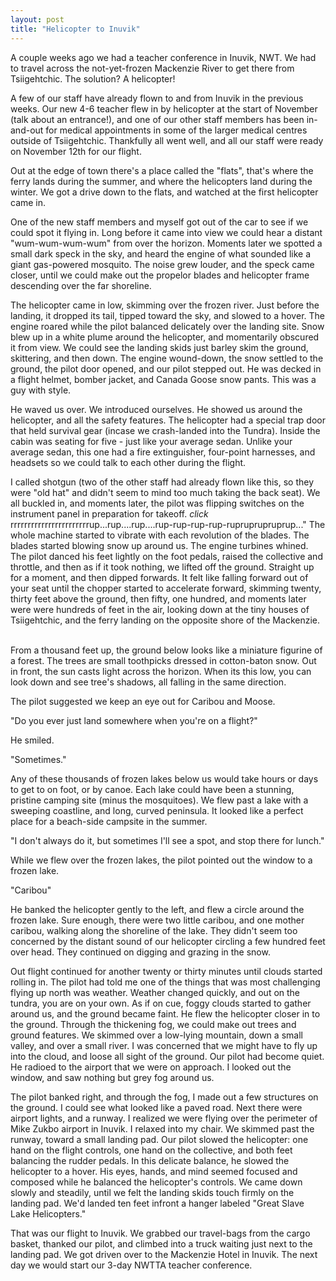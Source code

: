 ```yaml
---
layout: post
title: "Helicopter to Inuvik"
---
```


A couple weeks ago we had a teacher conference in Inuvik, NWT. We had to travel across the not-yet-frozen Mackenzie River to get there from Tsiigehtchic. The solution? A helicopter!

A few of our staff have already flown to and from Inuvik in the previous weeks. Our new 4-6 teacher flew in by helicopter at the start of November (talk about an entrance!), and one of our other staff members has been in-and-out for medical appointments in some of the larger medical centres outside of Tsiigehtchic. Thankfully all went well, and all our staff were ready on November 12th for our flight.

Out at the edge of town there's a place called the "flats", that's where the ferry lands during the summer, and where the helicopters land during the winter. We got a drive down to the flats, and watched at the first helicopter came in. 

One of the new staff members and myself got out of the car to see if we could spot it flying in. Long before it came into view we could hear a distant "wum-wum-wum-wum" from over the horizon. Moments later we spotted a small dark speck in the sky, and heard the engine of what sounded like a giant gas-powered mosquito. The noise grew louder, and the speck came closer, until we could make out the propelor blades and helicopter frame descending over the far shoreline. 

The helicopter came in low, skimming over the frozen river. Just before the landing, it dropped its tail, tipped toward the sky, and slowed to a hover. The engine roared while the pilot balanced delicately over the landing site. Snow blew up in a white plume around the helicopter, and momentarily obscured it from view. We could see the landing skids just barley skim the ground, skittering, and then down. The engine wound-down, the snow settled to the ground, the pilot door opened, and our pilot stepped out. He was decked in a flight helmet, bomber jacket, and Canada Goose snow pants. This was a guy with style.

He waved us over. We introduced ourselves. He showed us around the helicopter, and all the safety features. The helicopter had a special trap door that held survival gear (incase we crash-landed into the Tundra). Inside the cabin was seating for five - just like your average sedan. Unlike your average sedan, this one had a fire extinguisher, four-point harnesses, and headsets so we could talk to each other during the flight.

I called shotgun (two of the other staff had already flown like this, so they were "old hat" and didn't seem to mind too much taking the back seat). We all buckled in, and moments later, the pilot was flipping switches on the instrument panel in preparation for takeoff. *click* rrrrrrrrrrrrrrrrrrrrrrrup...rup....rup....rup-rup-rup-rup-rupruprupruprup..." The whole machine started to vibrate with each revolution of the blades. The blades started blowing snow up around us. The engine turbines whined. The pilot danced his feet lightly on the foot pedals, raised the collective and throttle, and then as if it took nothing, we lifted off the ground. Straight up for a moment, and then dipped forwards. It felt like falling forward out of your seat until the chopper started to accelerate forward, skimming twenty, thirty feet above the ground, then fifty, one hundred, and moments later were were hundreds of feet in the air, looking down at the tiny houses of Tsiigehtchic, and the ferry landing on the opposite shore of the Mackenzie.      

From a thousand feet up, the ground below looks like a miniature figurine of a forest. The trees are small toothpicks dressed in cotton-baton snow. Out in front, the sun casts light across the horizon. When its this low, you can look down and see tree's shadows, all falling in the same direction. 

The pilot suggested we keep an eye out for Caribou and Moose. 

"Do you ever just land somewhere when you're on a flight?"

He smiled. 

"Sometimes."

Any of these thousands of frozen lakes below us would take hours or days to get to on foot, or by canoe. Each lake could have been a stunning, pristine camping site (minus the mosquitoes). We flew past a lake with a sweeping coastline, and long, curved peninsula. It looked like a perfect place for a beach-side campsite in the summer. 

"I don't always do it, but sometimes I'll see a spot, and stop there for lunch."

While we flew over the frozen lakes, the pilot pointed out the window to a frozen lake. 

"Caribou"

He banked the helicopter gently to the left, and flew a circle around the frozen lake. Sure enough, there were two little caribou, and one mother caribou, walking along the shoreline of the lake. They didn't seem too concerned by the distant sound of our helicopter circling a few hundred feet over head. They continued on digging and grazing in the snow. 

Out flight continued for another twenty or thirty minutes until clouds started rolling in. The pilot had told me one of the things that was most challenging flying up north was weather. Weather changed quickly, and out on the tundra, you are on your own. As if on cue, foggy clouds started to gather around us, and the ground became faint. He flew the helicopter closer in to the ground. Through the thickening fog, we could make out trees and ground features. We skimmed over a low-lying mountain, down a small valley, and over a small river. I was concerned that we might have to fly up into the cloud, and loose all sight of the ground. Our pilot had become quiet. He radioed to the airport that we were on approach. I looked out the window, and saw nothing but grey fog around us. 

The pilot banked right, and through the fog, I made out a few structures on the ground. I could see what looked like a paved road. Next there were airport lights, and a runway. I realized we were flying over the perimeter of Mike Zukbo airport in Inuvik. I relaxed into my chair. We skimmed past the runway, toward a small landing pad. Our pilot slowed the helicopter: one hand on the flight controls, one hand on the collective, and both feet balancing the rudder pedals. In this delicate balance, he slowed the helicopter to a hover. His eyes, hands, and mind seemed focused and composed while he balanced the helicopter's controls. We came down slowly and steadily, until we felt the landing skids touch firmly on the landing pad. We'd landed ten feet infront a hanger labeled "Great Slave Lake Helicopters."

That was our flight to Inuvik. We grabbed our travel-bags from the cargo basket, thanked our pilot, and climbed into a truck waiting just next to the landing pad. We got driven over to the Mackenzie Hotel in Inuvik. The next day we would start our 3-day NWTTA teacher conference.
